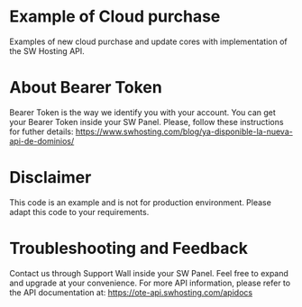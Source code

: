 # Example of Cloud purchase #
Examples of new cloud purchase and update cores with implementation of the SW Hosting API.

# About Bearer Token #
Bearer Token is the way we identify you with your account. You can get your Bearer Token inside your SW Panel.
Please, follow these instructions for futher details: https://www.swhosting.com/blog/ya-disponible-la-nueva-api-de-dominios/

# Disclaimer #
This code is an example and is not for production environment. Please adapt this code to your requirements.

# Troubleshooting and Feedback #
Contact us through Support Wall inside your SW Panel.
Feel free to expand and upgrade at your convenience.
For more API information, please refer to the API documentation at: https://ote-api.swhosting.com/apidocs